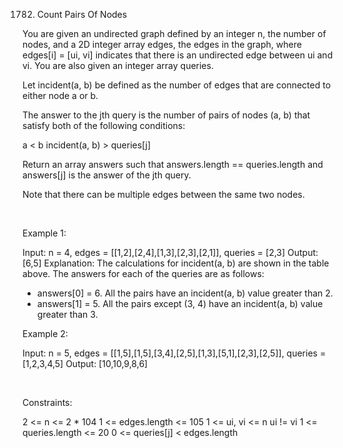 1782. Count Pairs Of Nodes

You are given an undirected graph defined by an integer n, the number of nodes, and a 2D integer array edges, the edges in the graph, where edges[i] = [ui, vi] indicates that there is an undirected edge between ui and vi. You are also given an integer array queries.

Let incident(a, b) be defined as the number of edges that are connected to either node a or b.

The answer to the jth query is the number of pairs of nodes (a, b) that satisfy both of the following conditions:

a < b
incident(a, b) > queries[j]

Return an array answers such that answers.length == queries.length and answers[j] is the answer of the jth query.

Note that there can be multiple edges between the same two nodes.

 

Example 1:

Input: n = 4, edges = [[1,2],[2,4],[1,3],[2,3],[2,1]], queries = [2,3]
Output: [6,5]
Explanation: The calculations for incident(a, b) are shown in the table above.
The answers for each of the queries are as follows:
- answers[0] = 6. All the pairs have an incident(a, b) value greater than 2.
- answers[1] = 5. All the pairs except (3, 4) have an incident(a, b) value greater than 3.


Example 2:

Input: n = 5, edges = [[1,5],[1,5],[3,4],[2,5],[1,3],[5,1],[2,3],[2,5]], queries = [1,2,3,4,5]
Output: [10,10,9,8,6]


 

Constraints:

2 <= n <= 2 * 104
1 <= edges.length <= 105
1 <= ui, vi <= n
ui != vi
1 <= queries.length <= 20
0 <= queries[j] < edges.length